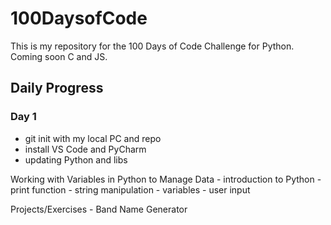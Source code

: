 # 100DaysofCode


This is my repository for the 100 Days of Code Challenge for Python.
Coming soon C and JS.

## Daily Progress

### Day 1
- git init with my local PC and repo
- install VS Code and PyCharm 
- updating Python and libs

Working with Variables in Python to Manage Data
    - introduction to Python
    - print function
    - string manipulation
    - variables
    - user input

Projects/Exercises
    - Band Name Generator
